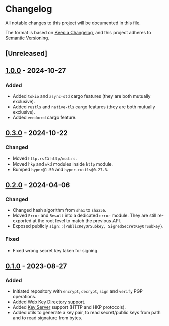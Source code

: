 # Changelog

All notable changes to this project will be documented in this file.

The format is based on [Keep a Changelog](https://keepachangelog.com/en/1.0.0/),
and this project adheres to [Semantic Versioning](https://semver.org/spec/v2.0.0.html).

## [Unreleased]

## [1.0.0] - 2024-10-27

### Added

- Added `tokio` and `async-std` cargo features (they are both mutually exclusive).
- Added `rustls` and `native-tls` cargo features (they are both mutually exclusive).
- Added `vendored` cargo feature.

## [0.3.0] - 2024-10-22

### Changed

- Moved `http.rs` to `http/mod.rs`.
- Moved `hkp` and `wkd` modules inside `http` module.
- Bumped `hyper@1.50` and `hyper-rustls@0.27.3`.

## [0.2.0] - 2024-04-06

### Changed

- Changed hash algorithm from `sha1` to `sha256`.
- Moved `Error` and `Result` into a dedicated `error` module. They are still re-exported at the root level to match the previous API.
- Exposed publicly `sign::{PublicKeyOrSubkey, SignedSecretKeyOrSubkey}`.

### Fixed

- Fixed wrong secret key taken for signing.

## [0.1.0] - 2023-08-27

### Added

- Initiated repository with `encrypt`, `decrypt`, `sign` and `verify` PGP operations.
- Added [Web Key Directory](https://wiki.gnupg.org/WKD) support.
- Added [Key Server](https://en.wikipedia.org/wiki/Key_server_(cryptographic)) support (HTTP and HKP protocols).
- Added utils to generate a key pair, to read secret/public keys from path and to read signature from bytes.

[1.0.0]: https://crates.io/crates/pgp-lib/1.0.0
[0.3.0]: https://crates.io/crates/pgp-lib/0.3.0
[0.2.0]: https://crates.io/crates/pgp-lib/0.2.0
[0.1.0]: https://crates.io/crates/pgp-lib/0.1.0
